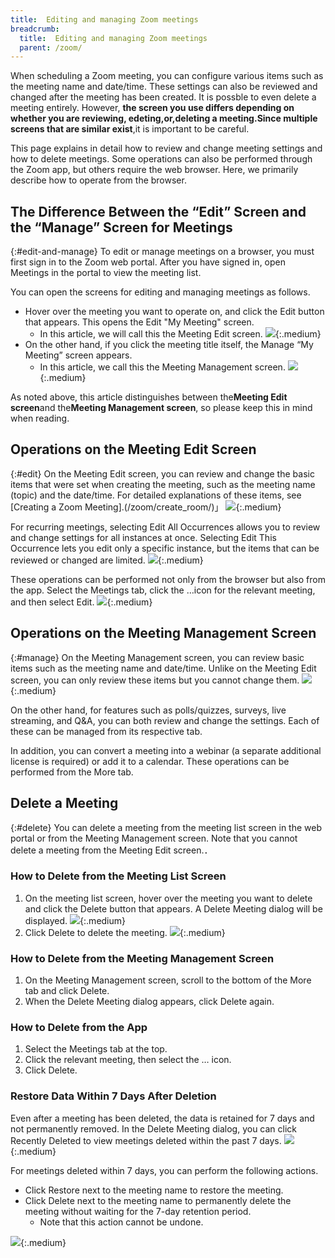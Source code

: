 ```yaml
---
title:  Editing and managing Zoom meetings
breadcrumb:
  title:  Editing and managing Zoom meetings
  parent: /zoom/
---
```


When scheduling a Zoom meeting, you can configure various items such as the meeting name and date/time. These settings can also be reviewed and changed after the meeting has been created. It is possble to even delete a meeting entirely. However, **the screen you use differs depending on whether you are reviewing, edeting,or,deleting a meeting.Since multiple screens that are similar exist**,it is important to be careful.

This page explains in detail how to review and change meeting settings and how to delete meetings. Some operations can also be performed through the Zoom app, but others require the web browser. Here, we primarily describe how to operate from the browser.

## The Difference Between the “Edit” Screen and the “Manage” Screen for Meetings
{:#edit-and-manage}
To edit or manage meetings on a browser, you must first sign in to the Zoom web portal. After you have signed in, open Meetings in the portal to view the meeting list.

You can open the screens for editing and managing meetings as follows.
- Hover over the meeting you want to operate on, and click the Edit button that appears. This opens the Edit "My Meeting" screen. 
  - In this article, we will call this the Meeting Edit screen.
![](how-to-enter-edit.png){:.medium}
- On the other hand, if you click the meeting title itself, the Manage “My Meeting” screen appears. 
  - In this article, we call this the Meeting Management screen.
![](how-to-enter-manage.png){:.medium}

As noted above, this article distinguishes between the**Meeting Edit screen**and the**Meeting Management screen**, so please keep this in mind when reading.

## Operations on the Meeting Edit Screen
{:#edit}
On the Meeting Edit screen, you can review and change the basic items that were set when creating the meeting, such as the meeting name (topic) and the date/time. For detailed explanations of these items, see [Creating a Zoom Meeting].(/zoom/create_room/)」
![](edit.png){:.medium}

For recurring meetings, selecting Edit All Occurrences allows you to review and change settings for all instances at once. Selecting Edit This Occurrence lets you edit only a specific instance, but the items that can be reviewed or changed are limited.
![](edit-bulk.png){:.medium}

These operations can be performed not only from the browser but also from the app. Select the Meetings tab, click the …icon for the relevant meeting, and then select Edit.
![](edit-app.png){:.medium}

## Operations on the Meeting Management Screen
{:#manage}
On the Meeting Management screen, you can review basic items such as the meeting name and date/time. Unlike on the Meeting Edit screen, you can only review these items but you cannot change them.
![](manage.png){:.medium}

On the other hand, for features such as polls/quizzes, surveys, live streaming, and Q&A, you can both review and change the settings. Each of these can be managed from its respective tab.

In addition, you can convert a meeting into a webinar (a separate additional license is required) or add it to a calendar. These operations can be performed from the More tab.

## Delete a Meeting
{:#delete}
You can delete a meeting from the meeting list screen in the web portal or from the Meeting Management screen. Note that you cannot delete a meeting from the Meeting Edit screen.．

### How to Delete from the Meeting List Screen

1. On the meeting list screen, hover over the meeting you want to delete and click the Delete button that appears. A Delete Meeting dialog will be displayed.
    ![](how-to-enter-delete.png){:.medium}
2. Click Delete to delete the meeting.
    ![](delete.png){:.medium}

### How to Delete from the Meeting Management Screen

1. On the Meeting Management screen, scroll to the bottom of the More tab and click Delete.
2. When the Delete Meeting dialog appears, click Delete again.

### How to Delete from the App

1. Select the Meetings tab at the top.
1. Click the relevant meeting, then select the … icon.
1. Click Delete.

### Restore Data Within 7 Days After Deletion

Even after a meeting has been deleted, the data is retained for 7 days and not permanently removed. In the Delete Meeting dialog, you can click Recently Deleted to view meetings deleted within the past 7 days.
![](delete-recent.png){:.medium}

For meetings deleted within 7 days, you can perform the following actions.
- Click Restore next to the meeting name to restore the meeting.
- Click Delete next to the meeting name to permanently delete the meeting without waiting for the 7-day retention period.
  - Note that this action cannot be undone.

![](delete-recover.png){:.medium}
